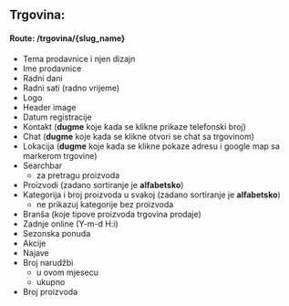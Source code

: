 ## Trgovina:
#### Route: /trgovina/{slug_name}

- Tema prodavnice i njen dizajn
- Ime prodavnice
- Radni dani
- Radni sati (radno vrijeme)
- Logo
- Header image
- Datum registracije
- Kontakt (**dugme** koje kada se klikne prikaze telefonski broj)
- Chat (**dugme** koje kada se klikne otvori se chat sa trgovinom)
- Lokacija (**dugme** koje kada se klikne pokaze adresu i google map sa markerom trgovine)
- Searchbar
	- za pretragu proizvoda
- Proizvodi (zadano sortiranje je **alfabetsko**)
- Kategorija i broj proizvoda u svakoj (zadano sortiranje je **alfabetsko**)
    - ne prikazuj kategorije bez proizvoda
- Branša (koje tipove proizvoda trgovina prodaje)
- Zadnje online (Y-m-d H:i)
- Sezonska ponuda
- Akcije
- Najave
- Broj narudžbi
    - u ovom mjesecu
    - ukupno
- Broj proizvoda